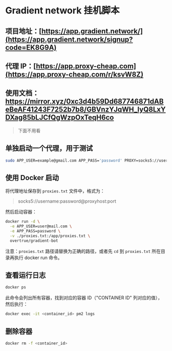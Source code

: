 # Gradient network 挂机脚本

## 项目地址：[https://app.gradient.network/](https://app.gradient.network/signup?code=EK8G9A)

## 代理 IP：[https://app.proxy-cheap.com](https://app.proxy-cheap.com/r/ksvW8Z)

## 使用文档：<https://mirror.xyz/0xc3d4b59Dd687746871dABeBeAF41243F7252b7b8/GBVnzYJqWH_lyQ8LxYDXag85bLJCfQgWzpOxTeqH6co>

> 下面不用看

## 单独启动一个代理，用于测试

```bash
sudo APP_USER=example@gmail.com APP_PASS='password' PROXY=socks5://username@password@proxyhost:port node app.js
```

## 使用 Docker 启动

将代理地址保存到 `proxies.txt` 文件中，格式为：

> socks5://username:password@proxyhost:port

然后启动容器：

```bash
docker run -d \
  -e APP_USER=user@mail.com \
  -e APP_PASS=password \
  -v ./proxies.txt:/app/proxies.txt \
  overtrue/gradient-bot
```

注意：`proxies.txt` 路径请替换为正确的路径，或者先 `cd` 到 `proxies.txt` 所在目录再执行 docker run 命令。

## 查看运行日志

```bash
docker ps
```

此命令会列出所有容器，找到对应的容器 ID（"CONTAINER ID" 列对应的值），然后执行：

```bash
docker exec -it <container_id> pm2 logs
```

## 删除容器

```bash
docker rm -f <container_id>
```

